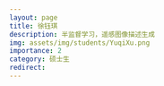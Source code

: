 ```yaml
---
layout: page
title: 徐钰琪
description: 半监督学习，遥感图像描述生成
img: assets/img/students/YuqiXu.png
importance: 2
category: 硕士生
redirect:
---
```


